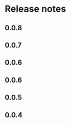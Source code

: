 # Release notes

<!-- do not remove -->

## 0.0.8




## 0.0.7




## 0.0.6




## 0.0.6




## 0.0.5




## 0.0.4



